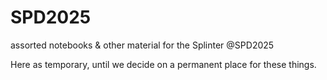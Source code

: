 # SPD2025
assorted notebooks &amp; other material for the Splinter @SPD2025


Here as temporary, until we decide on a permanent place for these things. 
